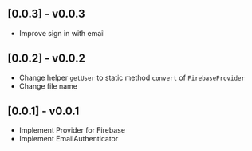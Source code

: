 ## [0.0.3] - v0.0.3

* Improve sign in with email

## [0.0.2] - v0.0.2

* Change helper `getUser` to static method `convert` of `FirebaseProvider`
* Change file name

## [0.0.1] - v0.0.1

* Implement Provider for Firebase
* Implement EmailAuthenticator
